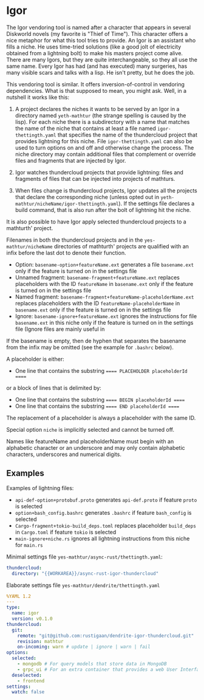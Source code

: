 # Igor

The Igor vendoring tool is named after a character that appears in several Diskworld novels (my favorite is "Thief of Time"). This character offers a nice metaphor for what this tool tries to provide.
An Igor is an assistant who fills a niche. He uses time-tried solutions (like a good jolt of electricity obtained from a lightning bolt) to make his masters project come alive. There are many Igors, but they are quite interchangeable, so they all use the same name.
Every Igor has had (and has executed) many surgeries, has many visible scars and talks with a lisp. He isn't pretty, but he does the job.

This vendoring tool is similar. It offers inversion-of-control in vendoring dependencies. What is that supposed to mean, you might ask. Well, in a nutshell it works like this:

1. A project declares the niches it wants to be served by an Igor in a directory named `yeth-mathtur` (the strange spelling is caused by the lisp). For each niche there is a subdirectory with a name that matches the name of the niche that contains at least a file named `igor-thettingth.yaml` that specifies the name of the thundercloud project that provides lightning for this niche. File `igor-thettingth.yaml` can also be used to turn options on and off and otherwise change the process. The niche directory may contain additional files that complement or override files and fragments that are injected by Igor.

2. Igor watches thundercloud projects that provide lightning: files and fragments of files that can be injected into projects of mathturs.

3. When files change is thundercloud projects, Igor updates all the projects that declare the corresponding niche (unless opted out in `yeth-mathtur/nicheName/igor-thettingth.yaml`). If the settings file declares a build command, that is also run after the bolt of lightning hit the niche.

It is also possible to have Igor apply selected thundercloud projects to a mathturth' project.

Filenames in both the thundercloud projects and in the `yes-mathtur/nicheName` directories of mathturth' projects are qualified with an infix before the last dot to denote their function.

* Option: `basename-option+featureName.ext` generates a file `basename.ext` only if the feature is turned on in the settings file
* Unnamed fragment: `basename-fragment+featureName.ext` replaces placeholders with the ID `featureName` in `basename.ext` only if the feature is turned on in the settings file
* Named fragment: `basename-fragment+featureName-placeholderName.ext` replaces placeholders with the ID `featureName-placeholderName` in `basename.ext` only if the feature is turned on in the settings file
* Ignore: `basename-ignore+featureName.ext` ignores the instructions for file `basename.ext` in this niche only if the feature is turned on in the settings file (Ignore files are mainly useful in 

If the basename is empty, then de hyphen that separates the basename from the infix may be omitted (see the example for `.bashrc` below).

A placeholder is either:

* One line that contains the substring `==== PLACEHOLDER placeholderId ====`

or a block of lines that is delimited by:

* One line that contains the substring `==== BEGIN placeholderId ====`
* One line that contains the substring `==== END placeholderId ====`

The replacement of a placeholder is always a placeholder with the same ID.

Special option `niche` is implicitly selected and cannot be turned off.

Names like featureName and placeholderName must begin with an alphabetic character or an underscore and may only contain alphabetic characters, underscores and numerical digits.

## Examples

Examples of lightning files:

* `api-def-option+protobuf.proto` generates `api-def.proto` if feature `proto` is selected
* `option+bash_config.bashrc` generates `.bashrc` if feature `bash_config` is selected
* `Cargo-fragment+tokio-build_deps.toml` replaces placeholder `build_deps` in `Cargo.toml` if feature `tokio` is selected
* `main-ignore+niche.rs` ignores all lightning instructions from this niche for `main.rs`

Minimal settings file `yes-mathtur/async-rust/thettingth.yaml`:
```yaml
thundercloud:
  directory: "{{WORKAREA}}/async-rust-igor-thundercloud"
```

Elaborate settings file `yes-mathtur/dendrite/thettingth.yaml`
```yaml
%YAML 1.2
---
type:
  name: igor
  version: v0.1.0
thundercloud:
  git:
    remote: "git@github.com:rustigaan/dendrite-igor-thundercloud.git"
    revision: mathtur
    on-incoming: warn # update | ignore | warn | fail
options:
  selected:
    - mongodb # For query models that store data in MongoDB
    - grpc_ui # For an extra container that provides a web User Interface to call the gRPC backend
  deselected:
    - frontend
settings:
  watch: false
```
